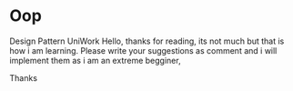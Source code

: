 # Oop
 Design Pattern UniWork
Hello, thanks for reading, its not much but that is how i am learning. 
Please write your suggestions as comment and i will implement them as i am an extreme begginer, 

Thanks 
